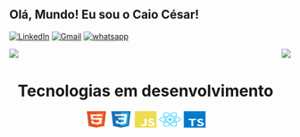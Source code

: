 ## Olá, Mundo! Eu sou o Caio César!

[![LinkedIn](https://img.shields.io/badge/LinkedIn-0077B5?style=for-the-badge&logo=linkedin&logoColor=white)](https://www.linkedin.com/in/caiocesarss/)
[![Gmail](https://img.shields.io/badge/Gmail-D14836?style=for-the-badge&logo=gmail&logoColor=white)](mailto:caiogalaxy00@gmail.com?subject=&body=)
[![whatsapp](https://img.shields.io/badge/WhatsApp-25D366?style=for-the-badge&logo=whatsapp&logoColor=white)](https://wa.me/19933005910)

<div>
  <img  height="160em" src="https://github-readme-stats.vercel.app/api?username=caiocssilva&show_icons=true&theme=blue-green&include_all_commits=true&count_private=true"/>
  <img align="right" height="150em" src="https://github-readme-stats.vercel.app/api/top-langs/?username=caiocssilva&layout=compact&langs_count=16&theme=blue-green"/>
</div>
    
<div align="center"> 
  <div style="display: inline_block">
    <h1>Tecnologias em desenvolvimento</h1>
    <img align="center" height="30" width="40" alt="html-icon" src="https://raw.githubusercontent.com/devicons/devicon/master/icons/html5/html5-original.svg">
    <img align="center" height="30" width="40" alt="css-icon" src="https://raw.githubusercontent.com/devicons/devicon/master/icons/css3/css3-original.svg">
    <img align="center" height="30" width="40" alt="js-icon"  src="https://raw.githubusercontent.com/devicons/devicon/master/icons/javascript/javascript-plain.svg">
    <img align="center" height="30" width="40" alt="react-icon" src="https://raw.githubusercontent.com/devicons/devicon/master/icons/react/react-original.svg">
    <img align="center" height="30" width="40" alt="typescript-icon" src="https://github.com/devicons/devicon/blob/master/icons/typescript/typescript-original.svg">
</div>
